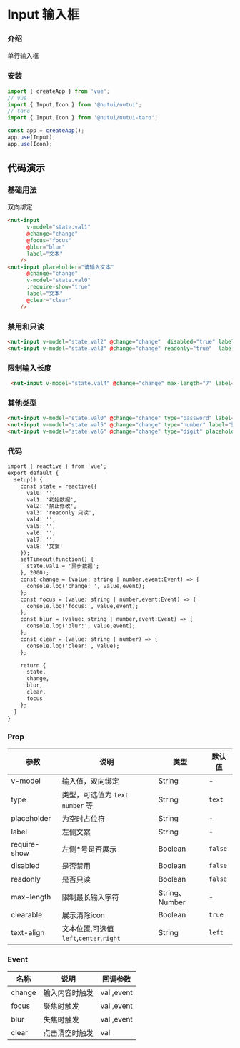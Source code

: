 # Input 输入框

### 介绍

单行输入框

### 安装

``` javascript
import { createApp } from 'vue';
// vue
import { Input,Icon } from '@nutui/nutui';
// taro
import { Input,Icon } from '@nutui/nutui-taro';

const app = createApp();
app.use(Input);
app.use(Icon);

```
## 代码演示

### 基础用法

双向绑定

```html
<nut-input
      v-model="state.val1"
      @change="change"
      @focus="focus"
      @blur="blur"
      label="文本"
    />
<nut-input placeholder="请输入文本"
      @change="change"
      v-model="state.val0"
      :require-show="true"
      label="文本"
      @clear="clear"
    />
```

### 禁用和只读


```html
<nut-input v-model="state.val2" @change="change"  disabled="true" label="标题："/>
<nut-input v-model="state.val3" @change="change" readonly="true"  label="标题："/>
```

### 限制输入长度

```html
 <nut-input v-model="state.val4" @change="change" max-length="7" label="限制7" />
```
### 其他类型

```html
<nut-input v-model="state.val0" @change="change" type="password" label="密码"/>
<nut-input v-model="state.val5" @change="change" type="number" label="整数" />
<nut-input v-model="state.val6" @change="change" type="digit" placeholder="支持小数点的输入" label="数字"/>
```

### 代码
```html
import { reactive } from 'vue';
export default {
  setup() {
    const state = reactive({
      val0: '',
      val1: '初始数据',
      val2: '禁止修改',
      val3: 'readonly 只读',
      val4: '',
      val5: '',
      val6: '',
      val7: '',
      val8: '文案'
    });
    setTimeout(function() {
      state.val1 = '异步数据';
    }, 2000);
    const change = (value: string | number,event:Event) => {
      console.log('change: ', value,event);
    };
    const focus = (value: string | number,event:Event) => {
      console.log('focus:', value,event);
    };
    const blur = (value: string | number,event:Event) => {
      console.log('blur:', value,event);
    };
    const clear = (value: string | number) => {
      console.log('clear:', value);
    };

    return {
      state,
      change,
      blur,
      clear,
      focus
    };
  }
}
```
### Prop

| 参数         | 说明                                   | 类型           | 默认值  |
|--------------|----------------------------------------|----------------|---------|
| v-model      | 输入值，双向绑定                       | String         | -       |
| type         | 类型，可选值为 `text` `number`  等     | String         | `text`  |
| placeholder  | 为空时占位符                           | String         | -       |
| label        | 左侧文案                               | String         | -       |
| require-show | 左侧*号是否展示                        | Boolean        | `false` |
| disabled     | 是否禁用                               | Boolean        | `false` |
| readonly     | 是否只读                               | Boolean        | `false` |
| max-length   | 限制最长输入字符                       | String、Number | -       |
| clearable    | 展示清除icon                           | Boolean        | `true`  |
| text-align   | 文本位置,可选值`left`,`center`,`right` | String         | `left`  |

### Event

| 名称   | 说明           | 回调参数    |
|--------|----------------|-------------|
| change | 输入内容时触发 | val ,event  |
| focus  | 聚焦时触发     | val  ,event |
| blur   | 失焦时触发     | val ,event  |
| clear  | 点击清空时触发 | val         |








